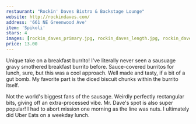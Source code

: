 ```yaml
---
restaurant: "Rockin' Daves Bistro & Backstage Lounge"
website: http://rockindaves.com/
address: '661 NE Greenwood Ave'
item: 'Spikoli'
stars: 4
images: [rockin_daves_primary.jpg, rockin_daves_length.jpg, rockin_daves_package.jpg]
price: 13.00
---
```


Unique take on a breakfast burrito! I've literally never seen a sausuage gravy smothered breakfast burrito before. Sauce-covered burritos for lunch, sure, but this was a cool approach. Well made and tasty, if a bit of a gut bomb. My favorite part is the diced biscuit chunks within the burrito itself.

Not the world's biggest fans of the sausage. Weirdly perfectly rectangular bits, giving off an extra-processed vibe. Mr. Dave's spot is also super popular! I had to abort mission one morning as the line was nuts. I ultimately did Uber Eats on a weekday lunch.
